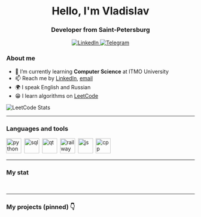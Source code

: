 <div id="header" align="center">
    <h1>Hello, I'm  Vladislav </h1>
    <h3>Developer from Saint-Petersburg</h3>
</div>

<div id="socials" align="center">
    <a href="https://www.linkedin.com/in/vladislav-bordiug/">
    <img src="https://img.shields.io/badge/LinkedIn-blue?style=for-the-badge&logo=linkedin&logoColor=white" alt="LinkedIn"/>
  </a>
  <a href="https://t.me/vlad_bordiug">
    <img src="https://img.shields.io/badge/Telegram-blue?style=for-the-badge&logo=telegram&logoColor=white" alt="Telegram"/>
  </a>
</div>

### About me
- 🌱 I’m currently learning **Computer Science** at ITMO University
- 📫 Reach me by [LinkedIn](https://www.linkedin.com/in/vladislav-bordiug/), [email](mailto:vladislav.bordioug@gmail.com)
- 🌍 I speak English and Russian
- :grin: I learn algorithms on [LeetCode](https://leetcode.com/vladislav-bordiug/)

![LeetCode Stats](https://leetcard.jacoblin.cool/vladislav-bordiug?theme=light&font=Zen%20Kurenaido&ext=heatmap)

---

### Languages and tools

<img src="https://cdn.jsdelivr.net/gh/devicons/devicon@latest/icons/python/python-original.svg" title="python" width="40" height="40"/>&nbsp;
<img src="https://cdn.jsdelivr.net/gh/devicons/devicon/icons/postgresql/postgresql-original.svg" title="sql" width="40" height="40"/>&nbsp;
<img src="https://cdn.jsdelivr.net/gh/devicons/devicon@latest/icons/qt/qt-original.svg" title="qt" width="40" height="40"/>&nbsp;
<img src="https://railway.app/brand/logo-dark.png" title="railway" width="40" height="40"/>&nbsp;
<img src="https://cdn.jsdelivr.net/gh/devicons/devicon/icons/javascript/javascript-original.svg" title="js" width="40" height="40"/>&nbsp;
<img src="https://cdn.jsdelivr.net/gh/devicons/devicon@latest/icons/cplusplus/cplusplus-original.svg" title="cpp" width="40" height="40"/>&nbsp;

---

### My stat

<div id="stat" align="center">
    <img src="https://github-profile-summary-cards.vercel.app/api/cards/stats?username=vladislav-bordiug&theme=default" alt=""/>
    <img src="https://github-profile-summary-cards.vercel.app/api/cards/repos-per-language?username=vladislav-bordiug&theme=default" alt=""/>
    <img src="https://github-profile-summary-cards.vercel.app/api/cards/profile-details?username=vladislav-bordiug&theme=default" alt=""/>
</div>

---

### My projects (pinned) :point_down:
